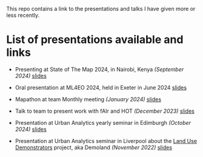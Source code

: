 This repo contains a link to the presentations and talks I have given more or less recently.

# List of presentations available and links

- Presenting at State of The Map 2024, in Nairobi, Kenya _(September 2024)_ [slides](https://ciupava.github.io/talks/SoTM24/slides.html)

- Oral presentation at ML4EO 2024, held in Exeter in June 2024 [slides](https://ciupava.github.io/talks/ml4eo24/slides.html)

- Mapathon at team Monthly meeting _(January 2024)_ [slides](https://ciupava.github.io/talks/mapathon_Jan2024/slides.html)

- Talk to team to present work with fAIr and HOT _(December 2023)_ [slides](https://ciupava.github.io/talks/team_call_Dec2023_fAIr/slides.html)

- Presentation at Urban Analytics yearly seminar in Edimburgh _(October 2024)_ [slides]()

- Presentation at Urban Analytics seminar in Liverpool about the [Land Use Demonstrators](https://urban-analytics-technology-platform.github.io/demoland-project/) project, aka Demoland _(November 2022)_ [slides](https://ciupava.github.io/talks/UA20_Liverpool/slides.html)

